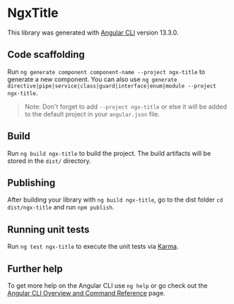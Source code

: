 # NgxTitle

This library was generated with [Angular CLI](https://github.com/angular/angular-cli) version 13.3.0.

## Code scaffolding

Run `ng generate component component-name --project ngx-title` to generate a new component. You can also use `ng generate directive|pipe|service|class|guard|interface|enum|module --project ngx-title`.
> Note: Don't forget to add `--project ngx-title` or else it will be added to the default project in your `angular.json` file. 

## Build

Run `ng build ngx-title` to build the project. The build artifacts will be stored in the `dist/` directory.

## Publishing

After building your library with `ng build ngx-title`, go to the dist folder `cd dist/ngx-title` and run `npm publish`.

## Running unit tests

Run `ng test ngx-title` to execute the unit tests via [Karma](https://karma-runner.github.io).

## Further help

To get more help on the Angular CLI use `ng help` or go check out the [Angular CLI Overview and Command Reference](https://angular.io/cli) page.
